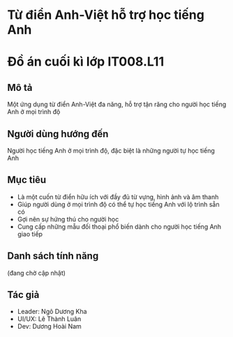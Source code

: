 # Từ điển Anh-Việt hỗ trợ học tiếng Anh
# Đồ án cuối kì lớp IT008.L11
## Mô tả
Một ứng dụng từ điển Anh-Việt đa năng, hỗ  trợ tận răng cho người học tiếng Anh ở mọi trình độ
## Người dùng hướng đến
Người học tiếng Anh ở mọi trình độ, đặc biệt là những người tự học tiếng Anh
## Mục tiêu
- Là một cuốn từ điển hữu ích với đầy đủ từ vựng, hình ảnh và âm thanh
- Giúp người dùng ở mọi trình độ có thể tự học tiếng Anh với lộ trình sẵn có
- Gợi nên sự hứng thú cho người học
- Cung cấp những mẫu đối thoại phổ biến dành cho người học tiếng Anh giao tiếp
## Danh sách tính năng
(đang chờ cập nhật)
## Tác giả
- Leader: Ngô Dương Kha
- UI/UX: Lê Thành Luân
- Dev: Dương Hoài Nam

